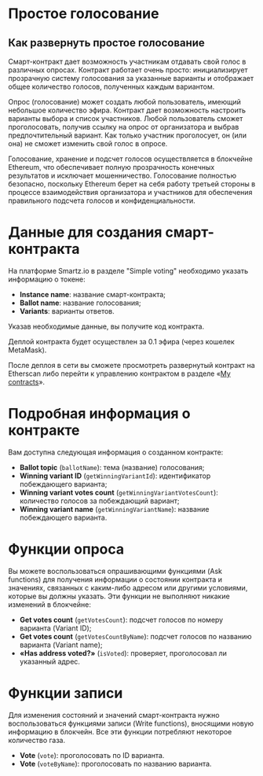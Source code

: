 # Простое голосование
## Как развернуть простое голосование

Смарт-контракт дает возможность участникам отдавать свой голос в различных опросах. Контракт работает очень просто: инициализирует прозрачную систему голосования за указанные варианты и отображает общее количество голосов, полученных каждым вариантом.

Опрос (голосование) может создать любой пользователь, имеющий небольшое количество эфира. Контракт дает возможность настроить варианты выбора и список участников. Любой пользователь сможет проголосовать, получив ссылку на опрос от организатора и выбрав предпочтительный вариант. Как только участник проголосует, он (или она) не сможет изменить свой голос в опросе.

Голосование, хранение и подсчет голосов осуществляется в блокчейне Ethereum, что обеспечивает полную прозрачность конечных результатов и исключает мошенничество. Голосование полностью безопасно, поскольку Ethereum берет на себя работу третьей стороны в процессе взаимодействия организатора и участников для обеспечения правильного подсчета голосов и конфиденциальности.

# Данные для создания смарт-контракта

На платформе Smartz.io в разделе "Simple voting" необходимо указать информацию о токене:

* **Instance name**: название смарт-контракта;
* **Ballot name**: название голосования;
* **Variants**: варианты ответов.

Указав необходимые данные, вы получите код контракта.  

Деплой контракта будет осуществлен за 0.1 эфира (через кошелек MetaMask).

После деплоя в сети вы сможете просмотреть развернутый контракт на Etherscan либо перейти к управлению контрактом в разделе «[My contracts](https://platform.smartz.io/dashboard)».

# Подробная информация о контракте

Вам доступна следующая информация о созданном контракте:

* **Ballot topic** (`ballotName`): тема (название) голосования;
* **Winning variant ID** (`getWinningVariantId`): идентификатор побеждающего варианта;
* **Winning variant votes count** (`getWinningVariantVotesCount`): количество голосов за побеждающий вариант;
* **Winning variant name** (`getWinningVariantName`): название побеждающего варианта.

# Функции опроса

Вы можете воспользоваться опрашивающими функциями (Ask functions) для получения информации о состоянии контракта и значениях, связанных с каким-либо адресом или другими условиями, которые вы должны указать. Эти функции не выполняют никакие изменений в блокчейне:

* **Get votes count** (`getVotesCount`): подсчет голосов по номеру варианта (Variant ID);
* **Get votes count** (`getVotesCountByName`): подсчет голосов по названию варианта (Variant name);
* **«Has address voted?»** (`isVoted`): проверяет, проголосовал ли указанный адрес.

# Функции записи

Для изменения состояний и значений смарт-контракта нужно воспользоваться функциями записи (Write functions), вносящими новую информацию в блокчейн. Все эти функции потребляют некоторое количество газа.

* **Vote** (`vote`): проголосовать по ID варианта.
* **Vote** (`voteByName`): проголосовать по названию варианта.
